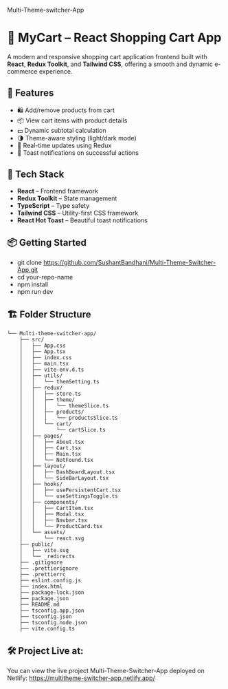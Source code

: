 Multi-Theme-switcher-App

# 🛒 MyCart – React Shopping Cart App

A modern and responsive shopping cart application frontend built with **React**, **Redux Toolkit**, and **Tailwind CSS**, offering a smooth and dynamic e-commerce experience.

## 🚀 Features

- 🛍️ Add/remove products from cart
- 📦 View cart items with product details
- 💵 Dynamic subtotal calculation
- 🌗 Theme-aware styling (light/dark mode)
- 🔄 Real-time updates using Redux
- 🎉 Toast notifications on successful actions

## 🧱 Tech Stack

- **React** – Frontend framework
- **Redux Toolkit** – State management
- **TypeScript** – Type safety
- **Tailwind CSS** – Utility-first CSS framework
- **React Hot Toast** – Beautiful toast notifications

## 📦 Getting Started

- git clone https://github.com/SushantBandhani/Multi-Theme-Switcher-App.git
- cd your-repo-name
- npm install
- npm run dev

## 🏗️ Folder Structure
```text
└── Multi-theme-switcher-app/
    ├── src/
    │   ├── App.css
    │   ├── App.tsx
    │   ├── index.css
    │   ├── main.tsx
    │   ├── vite-env.d.ts
    │   ├── utils/
    │   │   └── themSetting.ts
    │   ├── redux/
    │   │   ├── store.ts
    │   │   ├── theme/
    │   │   │   └── themeSlice.ts
    │   │   ├── products/
    │   │   │   └── productsSlice.ts
    │   │   └── cart/
    │   │       └── cartSlice.ts
    │   ├── pages/
    │   │   ├── About.tsx
    │   │   ├── Cart.tsx
    │   │   ├── Main.tsx
    │   │   └── NotFound.tsx
    │   ├── layout/
    │   │   ├── DashBoardLayout.tsx
    │   │   └── SideBarLayout.tsx
    │   ├── hooks/
    │   │   ├── usePersistentCart.tsx
    │   │   └── useSettingsToggle.ts
    │   ├── components/
    │   │   ├── CartItem.tsx
    │   │   ├── Modal.tsx
    │   │   ├── Navbar.tsx
    │   │   └── ProductCard.tsx
    │   └── assets/
    │       └── react.svg
    ├── public/
    │   ├── vite.svg
    │   └── _redirects
    ├── .gitignore
    ├── .prettierignore
    ├── .prettierrc
    ├── eslint.config.js
    ├── index.html
    ├── package-lock.json
    ├── package.json
    ├── README.md
    ├── tsconfig.app.json
    ├── tsconfig.json
    ├── tsconfig.node.json
    ├── vite.config.ts
```
## 🛠️ Project Live at:
You can view the live project Multi-Theme-Switcher-App deployed on Netlify: https://multitheme-switcher-app.netlify.app/
